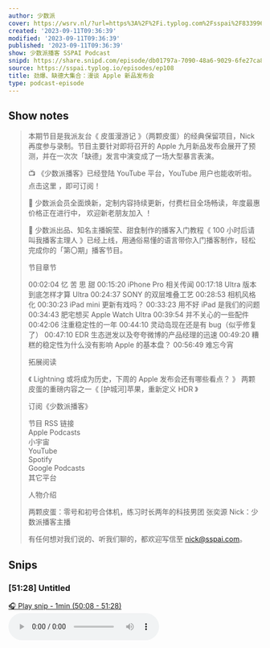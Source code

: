 ```yaml
---
author: 少数派
cover: https://wsrv.nl/?url=https%3A%2F%2Fi.typlog.com%2Fsspai%2F8339963934_163514.png%3Fx-oss-process%3Dstyle%2Fsl&w=200&h=200
created: '2023-09-11T09:36:39'
modified: '2023-09-11T09:36:39'
published: '2023-09-11T09:36:39'
show: 少数派播客 SSPAI Podcast
snipd: https://share.snipd.com/episode/db01797a-7090-48a6-9029-6fe27ca8731c
source: https://sspai.typlog.io/episodes/ep108
title: 劲爆、缺德大集合：漫谈 Apple 新品发布会
type: podcast-episode
---
```



## Show notes
> 本期节目是我派友台《 皮蛋漫游记 》（两颗皮蛋）的经典保留项目，Nick 再度参与录制。节目主要针对即将召开的 Apple 九月新品发布会展开了预测，并在一次次「缺德」发言中演变成了一场大型暴言表演。
> 
> 📺 《少数派播客》已经登陆 YouTube 平台，YouTube 用户也能收听啦。 点击这里 ，即可订阅！
> 
> 🎁 少数派会员全面焕新，定制内容持续更新，付费栏目全场畅读，年度最惠价格正在进行中， 欢迎新老朋友加入 ！
> 
> 🥳 少数派出品、知名主播婉莹、甜食制作的播客入门教程《 100 小时后请叫我播客主理人 》已经上线，用通俗易懂的语言带你入门播客制作，轻松完成你的「第〇期」播客节目。
> 
> 节目章节 
> 
> 00:02:04  忆 苦 思 甜 
> 00:15:20  iPhone Pro 相关传闻 
> 00:17:18  Ultra 版本到底怎样才算 Ultra 
> 00:24:37  SONY 的双层堆叠工艺 
> 00:28:53  相机风格化 
> 00:30:23  iPad mini 更新有戏吗？ 
> 00:33:23  用不好 iPad 是我们的问题 
> 00:34:43  肥宅想买 Apple Watch Ultra 
> 00:39:54  并不关心的一些配件 
> 00:42:06  注重稳定性的一年 
> 00:44:10  灵动岛现在还是有 bug（似乎修复了） 
> 00:47:10  EDR 生态迸发以及夸夸微博的产品经理的迅速 
> 00:49:20  糟糕的稳定性为什么没有影响 Apple 的基本盘？ 
> 00:56:49  难忘今宵 
> 
> 拓展阅读 
> 
> 《 Lightning 或将成为历史，下周的 Apple 发布会还有哪些看点？ 》 
> 两颗皮蛋的重磅内容之一《 [护城河]苹果，重新定义 HDR 》 
> 
> 订阅《少数派播客》 
> 
> 节目 RSS 链接  
> Apple Podcasts  
> 小宇宙  
> YouTube  
> Spotify  
> Google Podcasts  
> 其它平台  
> 
> 人物介绍 
> 
> 两颗皮蛋：零号和初号合体机，练习时长两年的科技男团 
> 张奕源 Nick：少数派播客主播 
> 
> 有任何想对我们说的、听我们聊的，都欢迎写信至 nick@sspai.com。

## Snips
### [51:28] Untitled
[🎧 Play snip - 1min️ (50:08 - 51:28)](https://share.snipd.com/snip/232fb63a-6640-43cd-82fd-ff8bbe1d0e76)
<audio controls> <source src="https://r.typlog.com/eyJzIjoxODkzLCJlIjo3MDYyOSwidCI6MX0.R4c0ywv54sz2Jka52vBCE7xivsY/sspai/8305595687_370741.mp3#t=50:08,51:28"> </audio>
